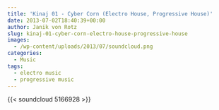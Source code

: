 ```yaml
---
title: 'Kinaj 01 - Cyber Corn (Electro House, Progressive House)'
date: 2013-07-02T18:40:39+00:00
author: Janik von Rotz
slug: kinaj-01-cyber-corn-electro-house-progressive-house
images:
  - /wp-content/uploads/2013/07/soundcloud.png
categories:
  - Music
tags:
  - electro music
  - progressive music
---
```

{{< soundcloud 5166928 >}}